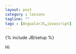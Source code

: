 ```yaml
---
layout: post
category : lessons
tagline: ""
tags : [AngualarJS,javascript]
---
```

{% include JB/setup %}

Hi